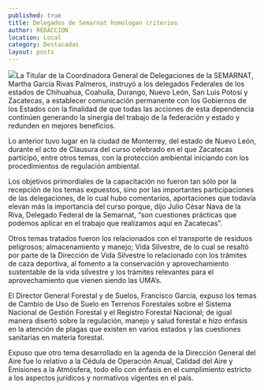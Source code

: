 ```yaml
---
published: true
title: Delegados de Semarnat homologan criterios
author: REDACCION
location: Local
category: Destacadas
layout: posts
---
```


![](http://i.imgur.com/XzT571Lm.jpg)La Titular de la Coordinadora General de Delegaciones de la SEMARNAT, Martha García Rivas Palmeros, instruyó a los delegados Federales de los estados de Chihuahua, Coahuila, Durango, Nuevo León, San Luis Potosí y Zacatecas, a establecer comunicación permanente con los Gobiernos de los Estados con la finalidad de que todas las acciones de esta dependencia continúen generando la sinergia del trabajo de la federación y estado y redunden en mejores beneficios.

Lo anterior tuvo lugar en la ciudad de Monterrey, del estado de Nuevo León, durante el acto de Clausura del curso celebrado en el que Zacatecas participó, entre otros temas, con la protección ambiental iniciando con los procedimientos de regulación ambiental.

Los objetivos primordiales de la capacitación no fueron tan sólo por la recepción de los temas  expuestos, sino por las importantes participaciones de las delegaciones, de lo cual hubo comentarios, aportaciones que todavía elevan más la importancia del curso porque, dijo Julio César Nava de la Riva, Delegado Federal de la Semarnat, “son cuestiones prácticas que podemos aplicar en el trabajo que realizamos aquí  en Zacatecas”.

Otros temas tratados fueron los relacionados con el transporte de residuos peligrosos; almacenamiento y manejo; Vida Silvestre, de lo cual se resaltó por parte de la Dirección de Vida Silvestre lo relacionado con los trámites de caza deportiva, al fomento a la conservación y aprovechamiento sustentable de la vida silvestre y los trámites relevantes para el aprovechamiento que vienen siendo las UMA’s.

El Director General Forestal y de Suelos, Francisco García, expuso los temas de Cambio de Uso de Suelo en Terrenos Forestales sobre el Sistema Nacional de Gestión Forestal y el Registro Forestal Nacional; de igual manera disertó sobre la regulación, manejo y salud forestal e hizo énfasis en la atención de plagas que existen en varios estados y las cuestiones sanitarias en materia forestal.

 Expuso que otro tema desarrollado en la agenda de la Dirección General del Aire fue lo relativo a la Cédula de Operación Anual, Calidad del Aire y Emisiones a la Atmósfera, todo ello con énfasis en el cumplimiento estricto a los aspectos jurídicos y normativos vigentes en el país.
